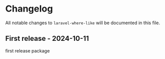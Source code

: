 # Changelog

All notable changes to `laravel-where-like` will be documented in this file.

## First release - 2024-10-11

first release package
